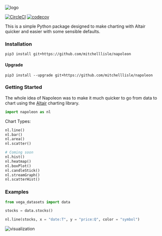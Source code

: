 ![logo](https://user-images.githubusercontent.com/18128531/38246646-d345c070-3785-11e8-9a92-764d4fd6c369.png)

[![CircleCI](https://circleci.com/gh/mitchelllisle/napoleon.svg?style=svg)](https://circleci.com/gh/mitchelllisle/napoleon)
[![codecov](https://codecov.io/gh/mitchelllisle/napoleon/branch/master/graph/badge.svg)](https://codecov.io/gh/mitchelllisle/napoleon)

This is a simple Python package designed to make charting with Altair quicker and easier with some sensible defaults.

### Installation
`pip3 install git+https://github.com/mitchelllisle/napoleon`

#### Upgrade
`pip3 install --upgrade git+https://github.com/mitchelllisle/napoleon`

### Getting Started
The whole idea of Napoleon was to make it much quicker to go from data to chart using the [Altair](https://altair-viz.github.io/) charting library.

```python
import napoleon as nl
```

Chart Types:
```python
nl.line()
nl.bar()
nl.area()
nl.scatter()

# Coming soon
nl.hist()
nl.heatmap()
nl.boxPlot()
nl.candleStick()
nl.streamGraph()
nl.scatterHist()
```

### Examples

```python
from vega_datasets import data

stocks = data.stocks()

nl.line(stocks, x = "date:T", y = "price:Q", color = "symbol")
```
![visualization](https://user-images.githubusercontent.com/18128531/44091662-8af9df28-a011-11e8-8bb5-1b8a9db357a1.png)
